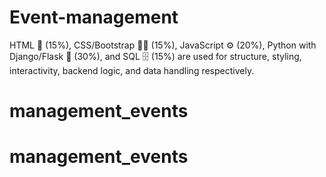 # Event-management
HTML 🧱 (15%), CSS/Bootstrap 🎨📱 (15%), JavaScript ⚙️ (20%), Python with Django/Flask 🐍 (30%), and SQL 🗄️ (15%) are used for structure, styling, interactivity, backend logic, and data handling respectively.
# management_events
# management_events
